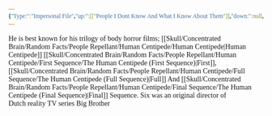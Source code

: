 ```yaml
---
{"Type:":"Impersonal File","up:":[["People I Dont Know And What I Know About Them"]],"down:":null,"Yesterday:":null,"Tomorrow:":null,"alias:":"Tom Six","Next:":null,"Previous:":null,"title":"Tom Six","layout":"page","comments":true,"dg-publish":true,"dg-show-local-graph":false,"tag":"RandomThoughts RandomFacts PeopleIDontKnow TomSix HumanCentipede","permalink":"/skull/concentrated-brain/random-facts/people/i-dont-know/tom-six/","dgPassFrontmatter":true}
---
```


<style id="Force_Custom_Fonts" type="text/css">@font-face{font-style:normal;font-family:"Merriweather";src:local("Merriweather")}@font-face{font-style:bolder;font-family:"Merriweather";src:local("Merriweather")}@font-face{font-style:normal;font-family:"Merriweather";src:local("Merriweather");unicode-range:U+0-FF,U+2E80-9FFF,U+F900-FAFF,U+FE30-FE4F,U+20000-2FA1F}@font-face{font-style:bolder;font-family:"Merriweather";src:local("Merriweather");unicode-range:U+0-FF,U+2E80-9FFF,U+F900-FAFF,U+FE30-FE4F,U+20000-2FA1F}@font-face{font-style:normal;font-family:"Merriweather";src:local("Merriweather");unicode-range:U+0-FF}@font-face{font-style:bolder;font-family:"Merriweather";src:local("Merriweather");unicode-range:U+0-FF}:not(pre):not(code):not(textarea):not(tt):not(kbd):not(samp):not(var){font-family:"Merriweather"!important}pre,code,textarea,tt,kbd,samp,var{font-family:monospace!important}pre *,code *,textarea *,tt *,kbd *,samp *,var *{font-family:monospace!important}</style>

He is best known for his trilogy of body horror films; [[Skull/Concentrated Brain/Random Facts/People Repellant/Human Centipede/Human Centipede\|Human Centipede]] [[Skull/Concentrated Brain/Random Facts/People Repellant/Human Centipede/First Sequence/The Human Centipede (First Sequence)\|First]], [[Skull/Concentrated Brain/Random Facts/People Repellant/Human Centipede/Full Sequence/The Human Centipede (Full Sequence)\|Full]] And [[Skull/Concentrated Brain/Random Facts/People Repellant/Human Centipede/Final Sequence/The Human Centipede (Final Sequence)\|Final]] Sequence. Six was an original director of Dutch reality TV series Big Brother